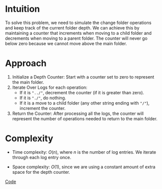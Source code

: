 # Intuition
To solve this problem, we need to simulate the change folder operations and keep track of the current folder depth. We can achieve this by maintaining a counter that increments when moving to a child folder and decrements when moving to a parent folder. The counter will never go below zero because we cannot move above the main folder.

# Approach
1. Initialize a Depth Counter: Start with a counter set to zero to represent the main folder.
2. Iterate Over Logs for each operation:
   - If it is `"../"`, decrement the counter (if it is greater than zero).
   - If it is `"./"`, do nothing.
   - If it is a move to a child folder (any other string ending with `"/"`), increment the counter.
3. Return the Counter: After processing all the logs, the counter will represent the number of operations needed to return to the main folder.


# Complexity
- Time complexity:
$O(n)$, where $n$ is the number of log entries. We iterate through each log entry once.

- Space complexity:
$O(1)$, since we are using a constant amount of extra space for the depth counter.

[Code](./1598-Crawler-Log-Folder.ts)